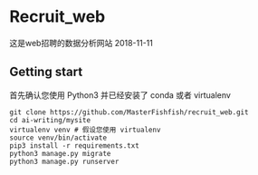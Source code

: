 # Recruit_web

这是web招聘的数据分析网站 2018-11-11

## Getting start

首先确认您使用 Python3 并已经安装了 conda 或者 virtualenv

```
git clone https://github.com/MasterFishfish/recruit_web.git
cd ai-writing/mysite
virtualenv venv # 假设您使用 virtualenv
source venv/bin/activate
pip3 install -r requirements.txt
python3 manage.py migrate
python3 manage.py runserver 
```